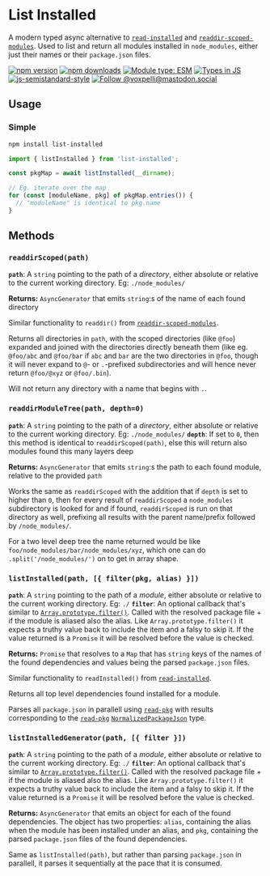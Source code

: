 # List Installed

A modern typed async alternative to [`read-installed`](https://www.npmjs.com/package/read-installed) and [`readdir-scoped-modules`](https://www.npmjs.com/package/readdir-scoped-modules). Used to list and return all modules installed in `node_modules`, either just their names or their `package.json` files.

[![npm version](https://img.shields.io/npm/v/list-installed.svg?style=flat)](https://www.npmjs.com/package/list-installed)
[![npm downloads](https://img.shields.io/npm/dm/list-installed.svg?style=flat)](https://www.npmjs.com/package/list-installed)
[![Module type: ESM](https://img.shields.io/badge/module%20type-esm-brightgreen)](https://github.com/voxpelli/badges-cjs-esm)
[![Types in JS](https://img.shields.io/badge/types_in_js-yes-brightgreen)](https://github.com/voxpelli/types-in-js)
[![js-semistandard-style](https://img.shields.io/badge/code%20style-semistandard-brightgreen.svg)](https://github.com/voxpelli/eslint-config)
[![Follow @voxpelli@mastodon.social](https://img.shields.io/mastodon/follow/109247025527949675?domain=https%3A%2F%2Fmastodon.social&style=social)](https://mastodon.social/@voxpelli)

## Usage

### Simple

```bash
npm install list-installed
```

```javascript
import { listInstalled } from 'list-installed';

const pkgMap = await listInstalled(__dirname);

// Eg. iterate over the map
for (const [moduleName, pkg] of pkgMap.entries()) {
  // "moduleName" is identical to pkg.name
}
```

## Methods

### `readdirScoped(path)`

**`path`**: A `string` pointing to the path of a _directory_, either absolute or relative to the current working directory. Eg: `./node_modules/`

**Returns:** `AsyncGenerator` that emits `string`:s of the name of each found directory

Similar functionality to `readdir()` from [`readdir-scoped-modules`](https://www.npmjs.com/package/readdir-scoped-modules).

Returns all directories in `path`, with the scoped directories (like `@foo`) expanded and joined with the directories directly beneath them (like eg. `@foo/abc` and `@foo/bar` if `abc` and `bar` are the two directories in `@foo`, though it will never expand to `@`- or `.`-prefixed subdirectories and will hence never return `@foo/@xyz` or `@foo/.bin`).

Will not return any directory with a name that begins with `.`.

### `readdirModuleTree(path, depth=0)`

**`path`**: A `string` pointing to the path of a _directory_, either absolute or relative to the current working directory. Eg: `./node_modules/`
**`depth`**: If set to `0`, then this method is identical to `readdirScoped(path)`, else this will return also modules found this many layers deep

**Returns:** `AsyncGenerator` that emits `string`:s the path to each found module, relative to the provided `path`

Works the same as `readdirScoped` with the addition that if `depth` is set to higher than `0`, then for every result of `readdirScoped` a `node_modules` subdirectory is looked for and if found, `readdirScoped` is run on that directory as well, prefixing all results with the parent name/prefix followed by `/node_modules/`.

For a two level deep tree the name returned would be like `foo/node_modules/bar/node_modules/xyz`, which one can do `.split('/node_modules/')` on to get in array shape.

### `listInstalled(path, [{ filter(pkg, alias) }])`

**`path`**: A `string` pointing to the path of a _module_, either absolute or relative to the current working directory. Eg: `./`
**`filter`**: An optional callback that's similar to [`Array.prototype.filter()`](https://developer.mozilla.org/en-US/docs/Web/JavaScript/Reference/Global_Objects/Array/filter). Called with the resolved package file + if the module is aliased also the alias. Like `Array.prototype.filter()` it expects a truthy value back to include the item and a falsy to skip it. If the value returned is a `Promise` it will be resolved before the value is checked.

**Returns:** `Promise` that resolves to a `Map` that has `string` keys of the names of the found dependencies and values being the parsed `package.json` files.

Similar functionality to `readInstalled()` from [`read-installed`](https://www.npmjs.com/package/read-installed).

Returns all top level dependencies found installed for a module.

Parses all `package.json` in parallell using [`read-pkg`](https://github.com/sindresorhus/read-pkg) with results corresponding to the [`read-pkg`](https://github.com/sindresorhus/read-pkg) [`NormalizedPackageJson`](https://github.com/sindresorhus/read-pkg/blob/f50f5ffd4d5d25ef3387562c2e32e22ba68552dd/index.d.ts#L24) type.

### `listInstalledGenerator(path, [{ filter }])`

**`path`**: A `string` pointing to the path of a _module_, either absolute or relative to the current working directory. Eg: `./`
**`filter`**: An optional callback that's similar to [`Array.prototype.filter()`](https://developer.mozilla.org/en-US/docs/Web/JavaScript/Reference/Global_Objects/Array/filter). Called with the resolved package file + if the module is aliased also the alias. Like `Array.prototype.filter()` it expects a truthy value back to include the item and a falsy to skip it. If the value returned is a `Promise` it will be resolved before the value is checked.

**Returns:** `AsyncGenerator` that emits an object for each of the found dependencies. The object has two properties: `alias`, containing the alias when the module has been installed under an alias, and `pkg`, containing the parsed `package.json` files of the found dependencies.

Same as `listInstalled(path)`, but rather than parsing `package.json` in parallell, it parses it sequentially at the pace that it is consumed.
